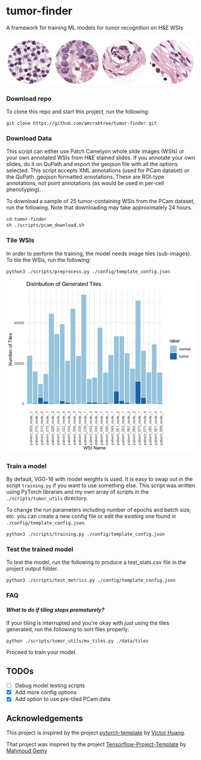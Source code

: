 # tumor-finder
A framework for training ML models for tumor recognition on H&amp;E WSIs

![](./img/tiles.png)

### Download repo

To clone this repo and start this project, run the following:

```
git clone https://github.com/amcrabtree/tumor-finder.git
```

### Download Data

This script can either use Patch Camelyon whole slide images (WSIs) or your own annotated WSIs from H&E stained slides. If you annotate your own slides, do it on QuPath and export the geojson file with all the options selected. This script accepts XML annotations (used for PCam dataset) or the QuPath .geojson formatted annotations. These are ROI-type annotations, not point annotations (as would be used in per-cell phenotyping). 

To download a sample of 25 tumor-containing WSIs from the PCam dataset, run the following. Note that downloading may take approximately 24 hours. 

```
cd tumor-finder
sh ./scripts/pcam_download.sh
```

### Tile WSIs

In order to perform the training, the model needs image tiles (sub-images). To tile the WSIs, run the following:

```
python3 ./scripts/preprocess.py ./config/template_config.json
```

![](./img/tile_distr.png)

### Train a model

By default, VGG-16 with model weights is used. It is easy to swap out in the script `training.py` if you want to use something else. This script was written using PyTorch libraries and my own array of scripts in the `./scripts/tumor_utils` directory. 

To change the run parameters including number of epochs and batch size, etc. you can create a new config file or edit the existing one found in `./config/template_config.json`. 

```
python3 ./scripts/training.py ./config/template_config.json
```

### Test the trained model

To test the model, run the following to produce a test_stats.csv file in the project output folder. 

```
python3 ./scripts/test_metrics.py ./config/template_config.json
```

### FAQ

#### *What to do if tiling stops prematurely?*

If your tiling is interrupted and you're okay with just using the tiles generated, run the following to sort files properly:

```
python ./scripts/tumor_utils/mv_tiles.py ./data/tiles
```

Proceed to train your model. 

## TODOs

- [ ] Debug model testing scripts 
- [x] Add more config options
- [x] Add option to use pre-tiled PCam data

## Acknowledgements

This project is inspired by the project [pytorch-template](https://github.com/victoresque/pytorch-template) by [Victor Huang](https://github.com/victoresque).

That project was inspired by the project [Tensorflow-Project-Template](https://github.com/MrGemy95/Tensorflow-Project-Template) by [Mahmoud Gemy](https://github.com/MrGemy95)
